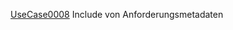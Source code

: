 [UseCase0008](https://github.com/DomainDrivenArchitecture/ddaRequirement/blob/master/de/requirements/UseCase0008.md)  Include von Anforderungsmetadaten